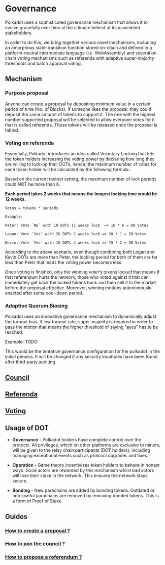 # Governance

Polkadot uses a sophisticated governance mechanism that allows it to evolve gracefully over time at the ultimate behest of its assembled stakeholders.

In order to do this, we bring together various novel mechanisms, including an amorphous state-transition function stored on-chain and defined in a platform-neutral intermediate language (i.e. WebAssembly) and several on-chain voting mechanisms such as referenda with adaptive super-majority thresholds and batch approval voting.

## Mechanism

### Purpose proposal

Anyone can create a proposal by depositing minimum value in a certain period of time (No. of Blocks). If someone likes the proposal, they could deposit the same amount of tokens to support it. The one with the highest number supported proposal will be selected to allow everyone votes for it that is called referenda. Those tokens will be released once the proposal is tabled.

### Voting on referenda

Essentially, Polkadot introduces an idea called Voluntary Locking that lets the token holders increasing the voting power by declaring how long they are willing to lock-up their DOTs, hence, the maximum number of votes for each token holder will be calculated by the following formula:

Based on the current testnet setting, the maximum number of lock periods could NOT be more than 6.

**Each period takes 2 weeks that means the longest locking time would be 12 weeks.**


```
Votes = tokens * periods 
```

```
Example: 

Peter: Vote `No` with 10 DOTs 12 weeks lock  => 10 * 6 = 60 Votes

Logan: Vote `Yes` with 20 DOTs 2 weeks lock => 20 * 1 = 20 Votes

Kevin: Vote `Yes` with 15 DOTs 4 weeks lock => 15 * 2 = 30 Votes
```

According to the above scenario, even though combining both Logan and Kevin DOTs are more than Peter, the locking period for both of them are far less than Peter that leads the voting power becomes less.


Once voting is finished, only the winning voter’s tokens locked that means if that referendum hurts the network, those who voted against it that can immediately get back the locked tokens back and then sell it to the market before the proposal effective. Moreover, winning motions autonomously enacted after some cool-down period.

 
### Adaptive Quorum Biasing

Polkadot uses an innovative governance mechanism to dynamically adjust the turnout bias. If low turnout rate, super-majority is required in order to pass the motion that means the higher threshold of saying “ayes” has to be reached.

Example: _TODO_


This would be the tentative governance configuration for the polkadot in the initial genesis. It will be changed if any security loopholes have been found after third-party auditing.


## [Council](https://github.com/paritytech/polkadot/wiki/Governance#council)

## [Referenda](https://github.com/paritytech/polkadot/wiki/Governance#referenda)

## [Voting]()

## Usage of DOT

* **Governance** -
Polkadot holders have complete control over the protocol. All privileges, which on other platforms are exclusive to miners, will be given to the relay chain participants (DOT holders), including managing exceptional events such as protocol upgrades and fixes.

* **Operation** - 
Game theory incentivizes token holders to behave in honest ways. Good actors are rewarded by this mechanism whilst bad actors will lose their stake in the network. This ensures the network stays secure.

* **Bonding** - 
New parachains are added by bonding tokens. Outdated or non-useful parachains are removed by removing bonded tokens. This is a form of Proof of Stake.

## Guides

### [How to create a proposal ?]()
### [How to join the council ?]()
### [How to propose a referendum ?]()